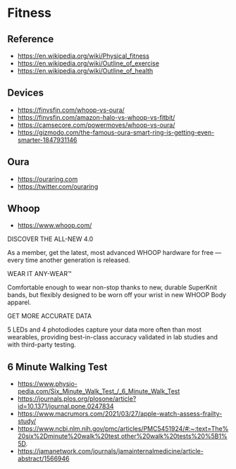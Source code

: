 # Fitness


## Reference

* https://en.wikipedia.org/wiki/Physical_fitness
* https://en.wikipedia.org/wiki/Outline_of_exercise
* https://en.wikipedia.org/wiki/Outline_of_health


## Devices

* https://finvsfin.com/whoop-vs-oura/
* https://finvsfin.com/amazon-halo-vs-whoop-vs-fitbit/
* https://camsecore.com/powermoves/whoop-vs-oura/
* https://gizmodo.com/the-famous-oura-smart-ring-is-getting-even-smarter-1847931146


## Oura

* https://ouraring.com
* https://twitter.com/ouraring


## Whoop

* https://www.whoop.com/

DISCOVER THE ALL-NEW 4.0

As a member, get the latest, most advanced WHOOP hardware for free — every time another generation is released.

WEAR IT ANY-WEAR™

Comfortable enough to wear non-stop thanks to new, durable SuperKnit bands, but flexibly designed to be worn off your wrist in new WHOOP Body apparel.

GET MORE ACCURATE DATA

5 LEDs and 4 photodiodes capture your data more often than most wearables, providing best-in-class accuracy validated in lab studies and with third-party testing.


## 6 Minute Walking Test

* https://www.physio-pedia.com/Six_Minute_Walk_Test_/_6_Minute_Walk_Test
* https://journals.plos.org/plosone/article?id=10.1371/journal.pone.0247834
* https://www.macrumors.com/2021/03/27/apple-watch-assess-frailty-study/
* https://www.ncbi.nlm.nih.gov/pmc/articles/PMC5451924/#:~:text=The%20six%2Dminute%20walk%20test,other%20walk%20tests%20%5B1%5D.
* https://jamanetwork.com/journals/jamainternalmedicine/article-abstract/1566946